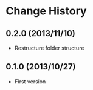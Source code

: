 Change History
=================

## 0.2.0 (2013/11/10)

* Restructure folder structure

## 0.1.0 (2013/10/27)

* First version
